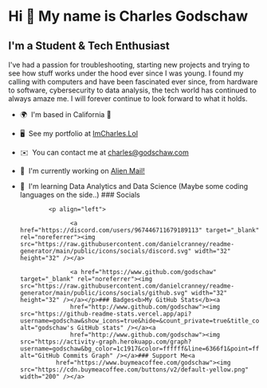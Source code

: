 Hi 👋 My name is Charles Godschaw
=================================

I'm a Student & Tech Enthusiast
-------------------------------

I've had a passion for troubleshooting, starting new projects and trying to see how stuff works under the hood ever since I was young. I found my calling with computers and have been fascinated ever since, from hardware to software, cybersecurity to data analysis, the tech world has continued to always amaze me. I will forever continue to look forward to what it holds.

*   🌍  I'm based in California 🌴
*   🖥️  See my portfolio at [ImCharles.Lol](http://imcharles.lol)
*   ✉️  You can contact me at [charles@godschaw.com](mailto:charles@godschaw.com)
*   🚀  I'm currently working on [Alien Mail!](http://alienmail.xyz)
*   🧠  I'm learning Data Analytics and Data Science (Maybe some coding languages on the side..)
                  ### Socials
                  
                  
                <p align="left">
                          
                      <a href="https://discord.com/users/967446711679189113" target="_blank" rel="noreferrer"><img src="https://raw.githubusercontent.com/danielcranney/readme-generator/main/public/icons/socials/discord.svg" width="32" height="32" /></a>
                          
                      <a href="https://www.github.com/godschaw" target="_blank" rel="noreferrer"><img src="https://raw.githubusercontent.com/danielcranney/readme-generator/main/public/icons/socials/github.svg" width="32" height="32" /></a></p>### Badges<b>My GitHub Stats</b><a
                      href="http://www.github.com/godschaw"><img src="https://github-readme-stats.vercel.app/api?username=godschaw&show_icons=true&hide=&count_private=true&title_color=6366f1&text_color=ffffff&icon_color=6366f1&bg_color=1c1917&hide_border=true&show_icons=true" alt="godschaw's GitHub stats" /></a><a
                      href="http://www.github.com/godschaw"><img src="https://activity-graph.herokuapp.com/graph?username=godschaw&bg_color=1c1917&color=ffffff&line=6366f1&point=ffffff&area_color=1c1917&area=true&hide_border=true&custom_title=GitHub%20Commits%20Graph" alt="GitHub Commits Graph" /></a>### Support Me<a
                  href="https://www.buymeacoffee.com/godschaw"><img src="https://cdn.buymeacoffee.com/buttons/v2/default-yellow.png" width="200" /></a>
